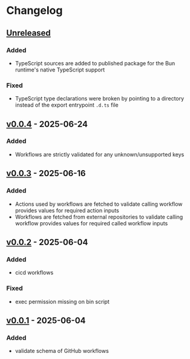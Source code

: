 # Changelog

## [Unreleased]

### Added

- TypeScript sources are added to published package for the
  Bun runtime's native TypeScript support

### Fixed

- TypeScript type declarations were broken by pointing to a
  directory instead of the export entrypoint `.d.ts` file

## [v0.0.4] - 2025-06-24

### Added

- Workflows are strictly validated for any unknown/unsupported keys

## [v0.0.3] - 2025-06-16

### Added

- Actions used by workflows are fetched to validate calling workflow
  provides values for required action inputs
- Workflows are fetched from external repositories to validate calling
  workflow provides values for required called workflow inputs

## [v0.0.2] - 2025-06-04

### Added

- cicd workflows

### Fixed

- exec permission missing on bin script

## [v0.0.1] - 2025-06-04

### Added

- validate schema of GitHub workflows

[Unreleased]: https://github.com/eighty4/model-t/compare/v0.0.4...HEAD
[v0.0.4]: https://github.com/eighty4/model-t/compare/v0.0.3...v0.0.4
[v0.0.3]: https://github.com/eighty4/model-t/compare/v0.0.2...v0.0.3
[v0.0.2]: https://github.com/eighty4/model-t/compare/v0.0.1...v0.0.2
[v0.0.1]: https://github.com/eighty4/model-t/releases/tag/v0.0.1
